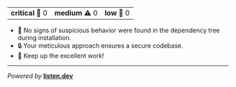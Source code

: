 <table align=center>
  <tr>
    <td><b>critical</b> 🚨 0</td>
    <td><b>medium</b> ⚠️ 0</td>
    <td><b>low</b> 🔷 0</td>
  </tr>
</table>

- 🌟 No signs of suspicious behavior were found in the dependency tree during installation.
- 🔒 Your meticulous approach ensures a secure codebase.
- 🚀 Keep up the excellent work!

***
<i>Powered by</i> <b><a href="https://listen.dev">listen.dev</a> <img height=14 src="https://listen.dev/assets/images/dolphin-noborder.png"></b>